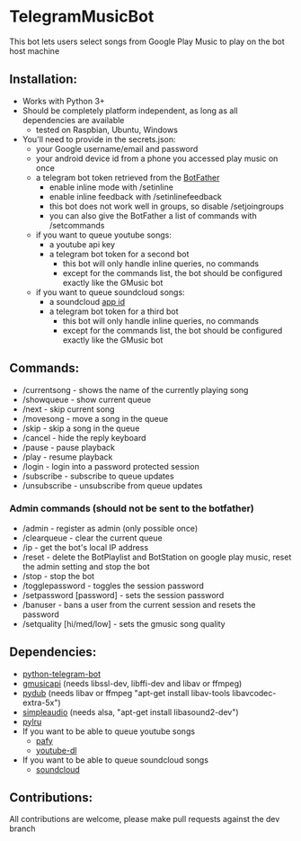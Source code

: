 # TelegramMusicBot
This bot lets users select songs from Google Play Music to play on the bot host machine

## Installation:
- Works with Python 3+
- Should be completely platform independent, as long as all dependencies are available
  - tested on Raspbian, Ubuntu, Windows
- You'll need to provide in the secrets.json:
  - your Google username/email and password
  - your android device id from a phone you accessed play music on once
  - a telegram bot token retrieved from the [BotFather](https://telegram.me/botfather)
    - enable inline mode with /setinline
    - enable inline feedback with /setinlinefeedback
    - this bot does not work well in groups, so disable /setjoingroups
    - you can also give the BotFather a list of commands with /setcommands
  - if you want to queue youtube songs:
    - a youtube api key
    - a telegram bot token for a second bot
      - this bot will only handle inline queries, no commands
      - except for the commands list, the bot should be configured exactly like the GMusic bot
  - if you want to queue soundcloud songs:
    - a soundcloud [app id](http://soundcloud.com/you/apps)
    - a telegram bot token for a third bot
      - this bot will only handle inline queries, no commands
      - except for the commands list, the bot should be configured exactly like the GMusic bot

## Commands:
* /currentsong - shows the name of the currently playing song
* /showqueue - show current queue
* /next - skip current song
* /movesong - move a song in the queue
* /skip - skip a song in the queue
* /cancel - hide the reply keyboard
* /pause - pause playback
* /play - resume playback
* /login - login into a password protected session
* /subscribe - subscribe to queue updates
* /unsubscribe - unsubscribe from queue updates

### Admin commands (should not be sent to the botfather)
* /admin - register as admin (only possible once)
* /clearqueue - clear the current queue
* /ip - get the bot's local IP address
* /reset - delete the BotPlaylist and BotStation on google play music, reset the admin setting and stop the bot
* /stop - stop the bot
* /togglepassword - toggles the session password
* /setpassword [password] - sets the session password
* /banuser - bans a user from the current session and resets the password
* /setquality [hi/med/low] - sets the gmusic song quality

## Dependencies:
  - [python-telegram-bot](https://github.com/python-telegram-bot/python-telegram-bot)
  - [gmusicapi](https://github.com/simon-weber/gmusicapi) (needs libssl-dev, libffi-dev and libav or ffmpeg)
  - [pydub](https://github.com/jiaaro/pydub) (needs libav or ffmpeg "apt-get install libav-tools libavcodec-extra-5x")
  - [simpleaudio](https://github.com/hamiltron/py-simple-audio) (needs alsa, "apt-get install libasound2-dev")
  - [pylru](https://github.com/jlhutch/pylru)
  - If you want to be able to queue youtube songs
    - [pafy](https://github.com/mps-youtube/pafy)
    - [youtube-dl](https://github.com/rg3/youtube-dl)
  - If you want to be able to queue soundcloud songs
    - [soundcloud](https://github.com/soundcloud/soundcloud-python)
  
## Contributions:
All contributions are welcome, please make pull requests against the dev branch
